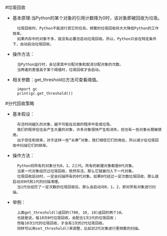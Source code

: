#垃圾回收
- 基本原理:当Python的某个对象的引用计数降为0时，该对象即被回收为垃圾。

        垃圾回收时，Python不能进行其它的任务。频繁的垃圾回收将大大降低Python的工作效率。
        如果内存中的对象不多，就没有必要总启动垃圾回收。所以，Python只会在特定条件下，自动启动垃圾回收。

- 操作方法：

        当Python运行时，会记录其中分配对象和取消分配对象的次数。
        当两者的差值高于某个阈值时，垃圾回收才会启动。

- 相关参数：get_threshold()方法可查看阈值。

        import gc
        print(gc.get_threshold())

#分代回收策略
- 基本假设：

        存活时间越久的对象，越不可能在后面的程序中变成垃圾。
        我们的程序往往会产生大量的对象，许多对象很快产生和消失，但也有一些对象长期被使用。
        出于信任和效率，对于这样一些“长寿”对象，我们相信它们的用处，所以减少在垃圾回收中扫描它们的频率。

- 操作方法：

        Python将所有的对象分为0，1，2三代。所有的新建对象都是0代对象。
        当某一代对象经历过垃圾回收，依然存活，那么它就被归入下一代对象。
        垃圾回收启动时，一定会扫描所有的0代对象。如果0代经过一定次数垃圾回收，那么就启动对0代和1代的扫描清理。
        当1代也经历了一定次数的垃圾回收后，那么会启动对0，1，2，即对所有对象进行扫描。

- 举例：

        上面get_threshold()返回的(700, 10, 10)返回的两个10。
        也就是说，每10次0代垃圾回收，会配合1次1代的垃圾回收；
        而每10次1代的垃圾回收，才会有1次的2代垃圾回收。
        同样可以用set_threshold()来调整，比如对2代对象进行更频繁的扫描。